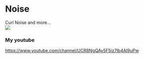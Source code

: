 # Noise
Curl Noise and more...<br>
[![](http://img.youtube.com/vi/0UY1QnpcDSo/0.jpg)](http://www.youtube.com/watch?v=0UY1QnpcDSo "")<br>
### My youtube
https://www.youtube.com/channel/UCR8NgQAy5F5iz7lb4AI9uPw
